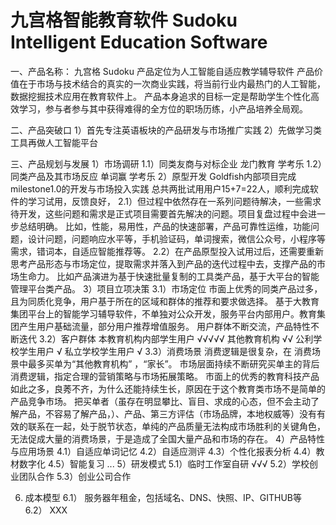 # 九宫格智能教育软件 Sudoku Intelligent Education Software  

一、产品名称：
九宫格 Sudoku
产品定位为人工智能自适应教学辅导软件
产品价值在于市场与技术结合的真实的一次商业实践，将当前行业内最热门的人工智能，数据挖掘技术应用在教育软件上。
产品本身追求的目标一定是帮助学生个性化高效学习，参与者参与其中获得难得的全方位的职场历练，小产品培养全局观。

二、产品突破口
1）首先专注英语板块的产品研发与市场推广实践
2）先做学习类工具再做人工智能平台

三、产品规划与发展
1）市场调研
  1.1）同类友商与对标企业
  龙门教育 学考乐
  1.2）同类产品及其市场反应
  单词赢 学考乐
2）原型开发
  Goldfish内部项目完成milestone1.0的开发与市场投入实践
  总共两批试用用户15+7=22人，顺利完成软件的学习试用，反馈良好，
  2.1）但过程中依然存在一系列问题待解决，一些需求待开发，这些问题和需求是正式项目需要首先解决的问题。项目复盘过程中会进一步总结明确。
  比如，性能，易用性，产品的快速部署，产品可靠性运维，功能问题，设计问题，问题响应水平等，手机验证码，单词搜索，微信公众号，小程序等需求，错词本，自适应智能推荐等。
  2.2）在产品原型投入试用过后，还需要重新思考产品形态与市场定位，提取需求并落入到产品的迭代过程中去，支撑产品的市场生命力。
  比如产品演进为基于快速批量复制的工具类产品，基于大平台的智能管理平台类产品。
3）项目立项决策
  3.1）市场定位
  市面上优秀的同类产品过多，且为同质化竞争，用户基于所在的区域和群体的推荐和要求做选择。
  基于大教育集团平台上的智能学习辅导软件，不单独对公众开发，服务平台内部用户。教育集团产生用户基础流量，部分用户推荐增值服务。
  用户群体不断交流，产品特性不断迭代
  3.2）客户群体
  本教育机构内部学生用户  √√√√√
  其他教育机构  √√
  公利学校学生用户  √
  私立学校学生用户  √
  3.3）消费场景
  消费逻辑是很复杂，在  消费场景中最多买单为“其他教育机构” ，“家长”。
  市场层面持续不断研究买单主的背后消费逻辑，指定合理的营销策略与市场拓展策略。
  市面上的优秀的教育科技产品如此之多，良莠不齐，为什么还能持续生长，原因在于这个教育类市场不是简单的产品竞争市场。
  把买单者（虽存在明显攀比、盲目、求成的心态，但不会主动了解产品，不容易了解产品，）、产品、第三方评估（市场品牌，本地权威等）没有有效的联系在一起，处于脱节状态，单纯的产品质量无法构成市场胜利的关键角色，无法促成大量的消费场景，于是造成了全国大量产品和市场的存在。
4）产品特性与应用场景
  4.1）自适应单词记忆
  4.2）自适应测评
  4.3）个性化报表分析
  4.4）教材数字化
  4.5）智能复习
  ...
5）研发模式
  5.1）临时工作室自研      √√√
  5.2）学校创业团队合作
  5.3）创业公司合作
  
6) 成本模型
  6.1） 服务器年租金，包括域名、DNS、快照、IP、GITHUB等
  6.2） XXX
